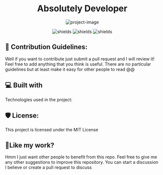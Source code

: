 <h1 align="center" id="title">Absolutely Developer</h1>

<p align="center"><img src="https://socialify.git.ci/harithzainudin/absolutely-developer/image?description=1&amp;name=1&amp;owner=1&amp;pattern=Solid&amp;theme=Light" alt="project-image"></p>

<p align="center"><img src="https://img.shields.io/github/stars/harithzainudin/absolutely-developer?style=social" alt="shields"> <img src="https://img.shields.io/github/followers/harithzainudin?style=social" alt="shields"> <img src="https://img.shields.io/github/last-commit/harithzainudin/absolutely-developer?style=social" alt="shields"></p>

<h2>🍰 Contribution Guidelines:</h2>

Well if you want to contribute just submit a pull request and I will review it! Feel free to add anything that you think is useful. There are no particular guidelines but at least make it easy for other people to read @@

  
  
<h2>💻 Built with</h2>

Technologies used in the project:

<h2>🛡️ License:</h2>

This project is licensed under the MIT License

<h2>💖Like my work?</h2>

Hmm I just want other people to benefit from this repo. Feel free to give me any other suggestions to improve this repository. You can start a discussion I believe or create a pull request to discuss
